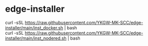 # edge-installer
  
curl -sSL https://raw.githubusercontent.com/YKGW-MK-SCC/edge-installer/main/inst_docker.sh | bash  
curl -sSL https://raw.githubusercontent.com/YKGW-MK-SCC/edge-installer/main/inst_nodered.sh | bash  
